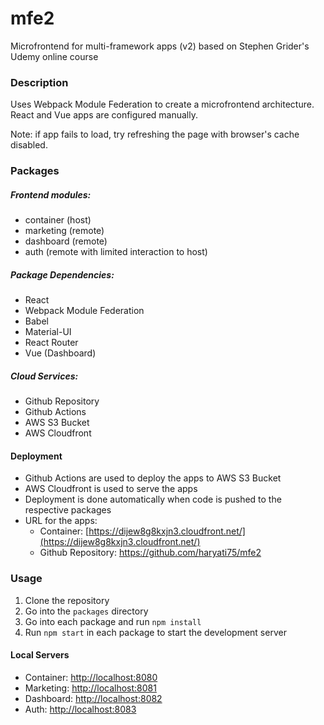 # mfe2
Microfrontend for multi-framework apps (v2)
based on Stephen Grider's Udemy online course

### Description
Uses Webpack Module Federation to create a microfrontend architecture. 
React and Vue apps are configured manually.

Note: if app fails to load, try refreshing the page with browser's cache disabled.

### Packages

#####  Frontend modules:
* container (host)
* marketing (remote)
* dashboard (remote)
* auth (remote with limited interaction to host)

##### Package Dependencies:
* React
* Webpack Module Federation
* Babel
* Material-UI
* React Router
* Vue (Dashboard)

##### Cloud Services: 
* Github Repository
* Github Actions
* AWS S3 Bucket
* AWS Cloudfront

#### Deployment
* Github Actions are used to deploy the apps to AWS S3 Bucket
* AWS Cloudfront is used to serve the apps
* Deployment is done automatically when code is pushed to the respective packages
* URL for the apps:
  * Container: [https://dijew8g8kxjn3.cloudfront.net/](https://dijew8g8kxjn3.cloudfront.net/)
  * Github Repository: https://github.com/haryati75/mfe2
  
### Usage
1. Clone the repository
2. Go into the `packages` directory
3. Go into each package and run `npm install`
4. Run `npm start` in each package to start the development server

#### Local Servers
* Container: [http://localhost:8080](http://localhost:8080)
* Marketing: [http://localhost:8081](http://localhost:8081)
* Dashboard: [http://localhost:8082](http://localhost:8082)
* Auth: [http://localhost:8083](http://localhost:8083)


